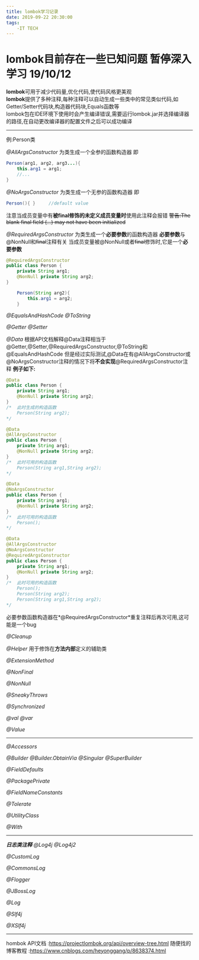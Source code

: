 ```yaml
---
title: lombok学习记录
date: 2019-09-22 20:30:00
tags:
	-IT TECH
---
```

<h1>lombok目前存在一些已知问题 暂停深入学习 19/10/12</h1>  

**lombok**可用于减少代码量,优化代码,使代码风格更美观  
**lombok**提供了多种注释,每种注释可以自动生成一些类中的常见类似代码,如Getter/Setter代码块,构造器代码块,Equals函数等  
lombok包在IDE环境下使用时会产生编译错误,需要运行lombok.jar并选择编译器的路径,在自动更改编译器的配置文件之后可以成功编译  

-----
例:Person类

*@AllArgsConstructor*
为类生成一个全参的函数构造器
即
```java
Person(arg1, arg2, arg3...){
	this.arg1 = arg1;
	//...
}
```

*@NoArgsConstructor*
为类生成一个无参的函数构造器
即
```java
Person(){ }		//default value
```
注意当成员变量中有**被final修饰的未定义成员变量时**使用此注释会报错
~~警告:The blank final field (...) may not have been initialized~~

*@RequiredArgsConstructor*
为类生成一个**必要参数**的函数构造器
**必要参数**与@NonNull和~~final~~注释有关
当成员变量被@NonNull或者~~final~~修饰时,它是一个**必要参数**
```java
@RequiredArgsConstructor
public class Person {
	private String arg1;
	@NonNull private String arg2;
}

	Person(String arg2){
		this.arg1 = arg2;
	}
```

*@EqualsAndHashCode*
*@ToString*

*@Getter*
*@Setter*

*@Data*
根据API文档解释@Data注释相当于@Getter,@Setter,@RequiredArgsConstructor,@ToString和@EqualsAndHashCode
但是经过实际测试,@Data在有@AllArgsConstructor或@NoArgsConstructor注释的情况下将**不会实现**@RequiredArgsConstructor注释
**例子如下:**
```java
@Data
public class Person {
	private String arg1;
	@NonNull private String arg2;
}
/*	此时生成的构造函数
	Person(String arg2);
*/

@Data
@AllArgsConstructor
public class Person {
	private String arg1;
	@NonNull private String arg2;
}
/*	此时可用的构造函数
	Person(String arg1,String arg2);
*/

@Data
@NoArgsConstructor
public class Person {
	private String arg1;
	@NonNull private String arg2;
}
/*	此时可用的构造函数
	Person();
*/

@Data
@AllArgsConstructor
@NoArgsConstructor
@RequiredArgsConstructor
public class Person {
	private String arg1;
	@NonNull private String arg2;
}
/*	此时可用的构造函数
	Person();
	Person(String arg2);
	Person(String arg1,String arg2);
*/
```
必要参数函数构造器在*@RequiredArgsConstructor*重复注释后再次可用,这可能是一个bug


*@Cleanup*

*@Helper*
用于修饰在**方法内部**定义的辅助类

*@ExtensionMethod*

*@NonFinal*

*@NonNull*

*@SneakyThrows*

*@Synchronized*

*@val*
*@var*

*@Value*

-----

*@Accessors*

*@Builder*
*@Builder.ObtainVia*
*@Singular*
*@SuperBuilder*

*@FieldDefaults*

*@PackagePrivate*

*@FieldNameConstants*

*@Tolerate*

*@UtilityClass*

*@With*

-----

***日志类注释***
*@Log4j*
*@Log4j2*

*@CustomLog*

*@CommonsLog*

*@Flogger*

*@JBossLog*

*@Log*

*@Slf4j*

*@XSlf4j*

-----
hombok API文档			:https://projectlombok.org/api/overview-tree.html
随便找的博客教程		:https://www.cnblogs.com/heyonggang/p/8638374.html


